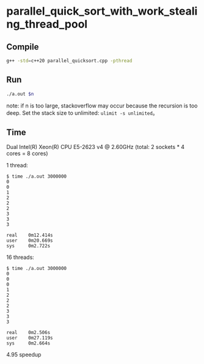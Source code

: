 # parallel_quick_sort_with_work_stealing_thread_pool

## Compile
```bash
g++ -std=c++20 parallel_quicksort.cpp -pthread
```

## Run
```bash
./a.out $n
```
note: if n is too large, stackoverflow may occur  because the recursion is too deep. Set the stack size to unlimited: `ulimit -s unlimited`。

## Time
Dual Intel(R) Xeon(R) CPU E5-2623 v4 @ 2.60GHz 
(total: 2 sockets * 4 cores = 8 cores)

1 thread:
```log
$ time ./a.out 3000000
0
0
1
2
2
2
3
3
3

real    0m12.414s
user    0m20.669s
sys     0m2.722s
```
16 threads:
```log
$ time ./a.out 3000000
0
0
0
1
2
2
2
3
3
3

real    0m2.506s
user    0m27.119s
sys     0m2.664s
```

4.95 speedup